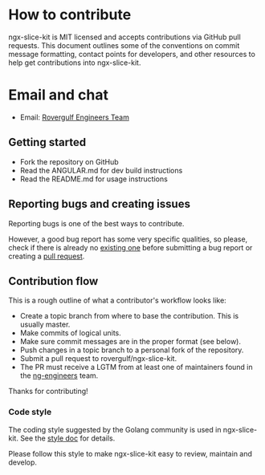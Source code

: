 # How to contribute

ngx-slice-kit is MIT licensed and accepts contributions via GitHub pull requests. This document outlines some of the conventions on commit message formatting, contact points for developers, and other resources to help get contributions into ngx-slice-kit.

# Email and chat

- Email: [Rovergulf Engineers Team](team@rovergulf.net)

## Getting started

- Fork the repository on GitHub
- Read the ANGULAR.md for dev build instructions
- Read the README.md for usage instructions

## Reporting bugs and creating issues

Reporting bugs is one of the best ways to contribute.

However, a good bug report has some very specific qualities, so please, check if there is already no [existing one](https://github.com/rovergulf/ngx-slice-kit/issues) before submitting a bug report or creating a [pull request](https://github.com/rovergulf/ngx-slice-kit/pulls).

## Contribution flow

This is a rough outline of what a contributor's workflow looks like:

- Create a topic branch from where to base the contribution. This is usually master.
- Make commits of logical units.
- Make sure commit messages are in the proper format (see below).
- Push changes in a topic branch to a personal fork of the repository.
- Submit a pull request to rovergulf/ngx-slice-kit.
- The PR must receive a LGTM from at least one of maintainers found in the [ng-engineers](https://github.com/orgs/rovergulf/teams/ng-engineers) team.

Thanks for contributing!

### Code style

The coding style suggested by the Golang community is used in ngx-slice-kit. See the [style doc](https://angular.io/guide/styleguide) for details.

Please follow this style to make ngx-slice-kit easy to review, maintain and develop.

